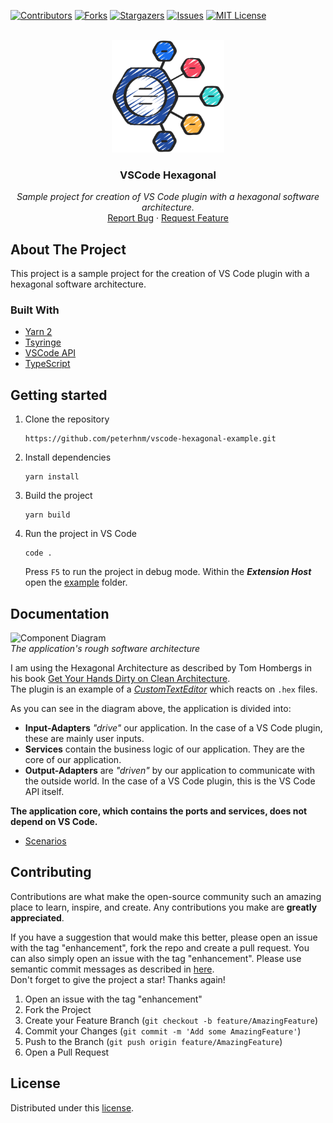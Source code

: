 <div id="top"></div>

<!-- PROJECT SHIELDS -->
[![Contributors][contributors-shield]][contributors-url]
[![Forks][forks-shield]][forks-url]
[![Stargazers][stars-shield]][stars-url]
[![Issues][issues-shield]][issues-url]
[![MIT License][license-shield]][license-url]
<!-- END OF PROJECT SHIELDS -->

<!-- PROJECT LOGO -->
<br />
<div align="center">
    <a href="https://www.flaticon.com/free-icon/data-analytics_2299744?term=hexagon&page=1&position=24&origin=style&related_id=2299744">
        <img src="images/hexagon.png" alt="Image" height="180">
    </a>
    <h3>VSCode Hexagonal</h3>
    <p>
        <i>Sample project for creation of VS Code plugin with a hexagonal software architecture.</i>
        <br />
        <a href="https://github.com/peterhnm/vscode-hexagonal-example/issues">Report Bug</a>
        ·
        <a href="https://github.com/peterhnm/vscode-hexagonal-example/pulls">Request Feature</a>
    </p>
</div>

## About The Project

This project is a sample project for the creation of VS Code plugin with a hexagonal software architecture.

### Built With

* [Yarn 2](https://yarnpkg.com/getting-started/install)
* [Tsyringe](https://github.com/microsoft/tsyringe)
* [VSCode API](https://code.visualstudio.com/api/references/vscode-api)
* [TypeScript](https://www.typescriptlang.org/)

## Getting started

1. Clone the repository
   ```shell
   https://github.com/peterhnm/vscode-hexagonal-example.git
   ```
2. Install dependencies
   ```shell
   yarn install
   ```
3. Build the project
   ```shell
   yarn build
   ```
4. Run the project in VS Code
   ```shell
   code .
   ```
   Press `F5` to run the project in debug mode.
   Within the **_Extension Host_** open the [example](example) folder.

## Documentation

<p>
   <img src="https://www.plantuml.com/plantuml/proxy?cache=no&src=https://github.com/peterhnm/vscode-hexagonal-example/blob/main/docs/Architecture.puml?raw=true" alt="Component Diagram" /><br />
   <em>The application's rough software architecture</em>
</p>

I am using the Hexagonal Architecture as described by Tom Hombergs in his book
[Get Your Hands Dirty on Clean Architecture](https://www.packtpub.com/product/get-your-hands-dirty-on-clean-architecture/9781839211966).  
The plugin is an example of a [*CustomTextEditor*](https://code.visualstudio.com/api/extension-guides/custom-editors)
which reacts on `.hex` files.

As you can see in the diagram above, the application is divided into:

* **Input-Adapters** *"drive"* our application. In the case of a VS Code plugin, these are mainly user inputs.
* **Services** contain the business logic of our application. They are the core of our application.
* **Output-Adapters** are *"driven"* by our application to communicate with the outside world.
  In the case of a VS Code plugin, this is the VS Code API itself.

**The application core, which contains the ports and services, does not depend on VS Code.**

* [Scenarios](docs/Scenarios.md)

## Contributing

Contributions are what make the open-source community such an amazing place to learn, inspire, and create. Any
contributions you make are **greatly appreciated**.

If you have a suggestion that would make this better, please open an issue with the tag "enhancement", fork the repo and
create a pull request. You can also simply open an issue with the tag "enhancement".
Please use semantic commit messages as described
in [here](https://gist.github.com/joshbuchea/6f47e86d2510bce28f8e7f42ae84c716).  
Don't forget to give the project a star! Thanks again!

1. Open an issue with the tag "enhancement"
2. Fork the Project
3. Create your Feature Branch (`git checkout -b feature/AmazingFeature`)
4. Commit your Changes (`git commit -m 'Add some AmazingFeature'`)
5. Push to the Branch (`git push origin feature/AmazingFeature`)
6. Open a Pull Request

## License

Distributed under this [license](LICENSE).

<!-- MARKDOWN LINKS & IMAGES -->
<!-- https://www.markdownguide.org/basic-syntax/#reference-style-links -->

[contributors-shield]: https://img.shields.io/github/contributors/peterhnm/vscode-hexagonal-example.svg?style=for-the-badge

[contributors-url]: https://github.com/peterhnm/vscode-hexagonal-example/graphs/contributors

[forks-shield]: https://img.shields.io/github/forks/peterhnm/vscode-hexagonal-example.svg?style=for-the-badge

[forks-url]: https://github.com/peterhnm/vscode-hexagonal-example/network/members

[stars-shield]: https://img.shields.io/github/stars/peterhnm/vscode-hexagonal-example.svg?style=for-the-badge

[stars-url]: https://github.com/peterhnm/vscode-hexagonal-example/stargazers

[issues-shield]: https://img.shields.io/github/issues/peterhnm/vscode-hexagonal-example.svg?style=for-the-badge

[issues-url]: https://github.com/peterhnm/vscode-hexagonal-example/issues

[license-shield]: https://img.shields.io/github/license/peterhnm/vscode-hexagonal-example.svg?style=for-the-badge

[license-url]: https://github.com/peterhnm/vscode-hexagonal-example/blob/main/LICENSE
